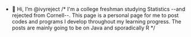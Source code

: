 - 👋 Hi, I’m @ivyreject
/* I'm a college freshman studying Statistics --and rejected from Cornell--. This page is a personal page for me to post codes and programs 
I develop throughout my learning progress. The posts are mainly going to be on Java and sporadically R */




<!---
ivyreject/ivyreject is a ✨ special ✨ repository because its `README.md` (this file) appears on your GitHub profile.
You can click the Preview link to take a look at your changes.
--->
